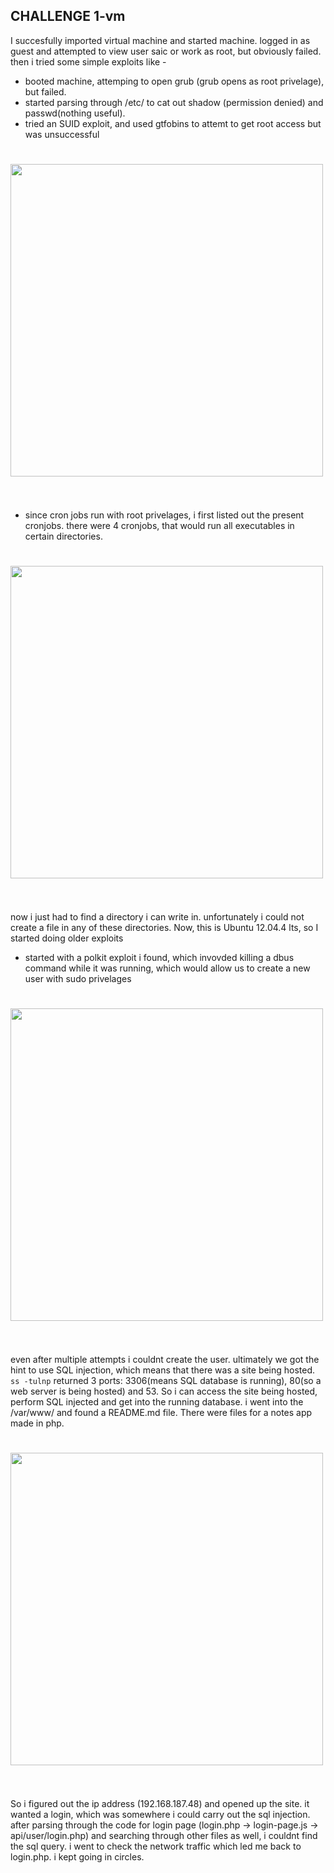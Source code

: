 ## CHALLENGE 1-vm

I succesfully imported virtual machine and started machine.
logged in as guest and attempted to view user saic or work as root, but obviously failed.
then i tried some simple exploits like -
- booted machine, attemping to open grub (grub opens as root privelage), but failed.
- started parsing through /etc/ to cat out shadow (permission denied) and passwd(nothing useful).
- tried an SUID exploit, and used gtfobins to attemt to get root access but was unsuccessful
# <img align="center"  src="/q1/find.png" width=500><br><br> 
- since cron jobs run with root privelages, i first listed out the present cronjobs. there were 4 cronjobs, that would run all executables in certain directories. 
# <img align="center"  src="/q1/cronjob.png" width=500><br><br> 
now i just had to find a directory i can write in. unfortunately i could not create a file in any of these directories.
Now, this is Ubuntu 12.04.4 lts, so I started doing older exploits
- started with a polkit exploit i found, which invovded killing a dbus command while it was running, which would allow us to create a new user with sudo privelages
# <img align="center"  src="/q1/dbus.png" width=500><br><br> 
even after multiple attempts i couldnt create the user.
ultimately we got the hint to use SQL injection, which means that there was a site being hosted. ```ss -tulnp``` returned 3 ports: 3306(means SQL database is running), 80(so a web server is being hosted) and 53. So i can access the site being hosted, perform SQL injected and get into the running database.
i went into the /var/www/ and found a README.md file. There were files for a notes app made in php.
# <img align="center"  src="/q1/seed.png" width=500><br><br> 
So i figured out the ip address (192.168.187.48) and opened up the site. it wanted a login, which was somewhere i could carry out the sql injection. after parsing through the code for login page (login.php -> login-page.js -> api/user/login.php) and searching through other files as well, i couldnt find the sql query.
i went to check the network traffic which led me back to login.php. i kept going in circles.